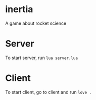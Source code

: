 # inertia
A game about rocket science

# Server
To start server, run `lua server.lua`

# Client
To start client, go to client and run `love .`
